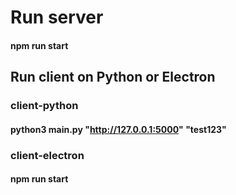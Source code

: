 # Run server

#### npm run start

## Run client on Python or Electron

### client-python

#### python3 main.py "http://127.0.0.1:5000" "test123"

### client-electron

#### npm run start
